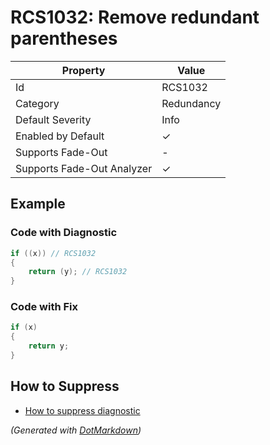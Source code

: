 # RCS1032: Remove redundant parentheses

| Property                    | Value      |
| --------------------------- | ---------- |
| Id                          | RCS1032    |
| Category                    | Redundancy |
| Default Severity            | Info       |
| Enabled by Default          | &#x2713;   |
| Supports Fade\-Out          | \-         |
| Supports Fade\-Out Analyzer | &#x2713;   |

## Example

### Code with Diagnostic

```csharp
if ((x)) // RCS1032
{
    return (y); // RCS1032
}
```

### Code with Fix

```csharp
if (x)
{
    return y;
}
```

## How to Suppress

* [How to suppress diagnostic](../HowToConfigureAnalyzers#how-to-suppress-a-diagnostic.md)

*\(Generated with [DotMarkdown](http://github.com/JosefPihrt/DotMarkdown)\)*